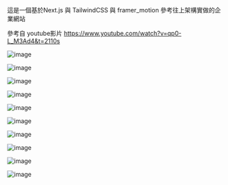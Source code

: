 這是一個基於Next.js 與 TailwindCSS 與 framer_motion 參考往上架構實做的企業網站

參考自 youtube影片 https://www.youtube.com/watch?v=qp0-L_M3Ad4&t=2110s

![image](https://github.com/7Huaa/Corporate-introduce-website/blob/master/web_home.PNG)

![image](https://github.com/7Huaa/Corporate-introduce-website/blob/master/web_about.PNG)

![image](https://github.com/7Huaa/Corporate-introduce-website/blob/master/web_ser.PNG)

![image](https://github.com/7Huaa/Corporate-introduce-website/blob/master/web_cust.PNG)

![image](https://github.com/7Huaa/Corporate-introduce-website/blob/master/web_contact.PNG)

![image](https://github.com/7Huaa/Corporate-introduce-website/blob/master/web_home_RWD.PNG) 

![image](https://github.com/7Huaa/Corporate-introduce-website/blob/master/web_about_RWD.PNG)

![image](https://github.com/7Huaa/Corporate-introduce-website/blob/master/web_ser_RWD.PNG)

![image](https://github.com/7Huaa/Corporate-introduce-website/blob/master/web_cust_RWD.PNG)

![image](https://github.com/7Huaa/Corporate-introduce-website/blob/master/web_contact_RWD.PNG)
